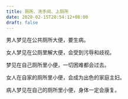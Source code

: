 ```yaml
---
title: 厕所、洗手间、上厕所
date: 2020-02-15T20:54:12+08:00
draft: false
---
```


男人梦见在公共厕所大便，要生病。


女人梦见在公厕里解大便，会受到污辱和歧视。


梦见在自己厕所里小便，一切困难都会过去。


女人在自家的厕所里小便，会成为出色的家庭主妇。


病人梦见在自己的厕所里小便，身体一定会康复。
